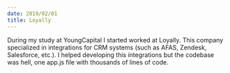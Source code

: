 ```yaml
---
date: 2019/02/01
title: Loyally
---
```


During my study at YoungCapital I started worked at Loyally. This company specialized in integrations for CRM systems (such as AFAS, Zendesk, Salesforce, etc.).
I helped developing this integrations but the codebase was hell, one app.js file with thousands of lines of code.
